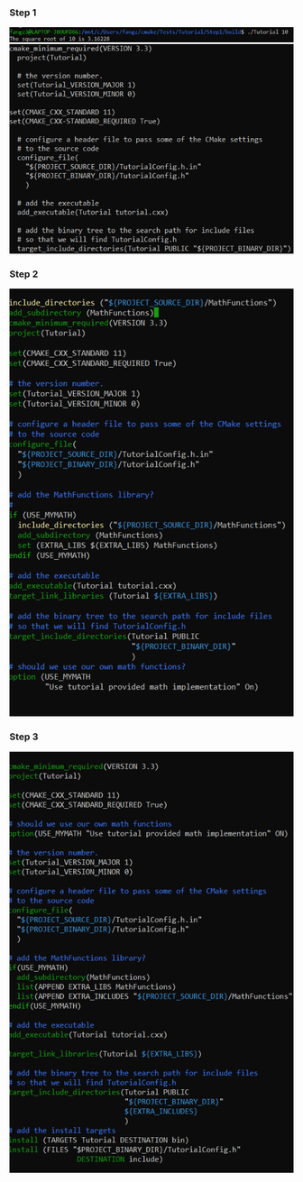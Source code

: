 ### Step 1
![Step1cmake](lab5images/step1cmake.png)
![Step1result](lab5images/step1result1.png)
### Step 2
![Step2cmake](lab5images/step2cmake.png)
### Step 3
![Step3cmake](lab5images/step3cmake.png)
